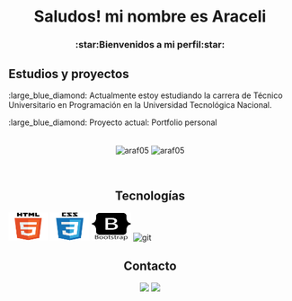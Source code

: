 <h1 align='center'>Saludos! mi nombre es Araceli </h1>
<h3 align='center'> :star:Bienvenidos a mi perfil:star: </h3>

<h2>Estudios y proyectos</h2>
<p> :large_blue_diamond: Actualmente estoy estudiando la carrera de Técnico Universitario en Programación en la Universidad Tecnológica Nacional.</p>
<p>:large_blue_diamond: Proyecto actual: Portfolio personal</p>
<br>
<div align="center">
    <img  height="140em" align="center" src="https://github-readme-stats.vercel.app/api/top-langs?username=araf05&show_icons=true&locale=en&layout=compact&theme=solarized-light" alt="araf05" />
    <img  height="140em" align="center" src="https://github-readme-stats.vercel.app/api?username=araf05&show_icons=true&locale=en&theme=solarized-light" alt="araf05" /></p>
</div>
<br>

<h2 align="center">Tecnologías</h2>
<div align="center" style="display:inline-block"> 
      <img height="50" width="70" src="https://raw.githubusercontent.com/devicons/devicon/master/icons/html5/html5-original-wordmark.svg" alt="html5" width="40" height="40"/>
      <img height="50" width="70" src="https://raw.githubusercontent.com/devicons/devicon/master/icons/css3/css3-original-wordmark.svg" alt="css3" width="40" height="40"/>
      <img height="50" width="70" src="https://raw.githubusercontent.com/devicons/devicon/master/icons/bootstrap/bootstrap-plain-wordmark.svg" alt="bootstrap" width="40" height="40"/>
      <img height="50" width="70" src="https://www.vectorlogo.zone/logos/git-scm/git-scm-icon.svg" alt="git" width="40" height="40"/>
</div>
<br>

<h2 align="center">Contacto</h2>
<div align="center">
<a href = "mailto:aracelifernandez.3006@gmail.com"><img src="https://img.shields.io/badge/Gmail-D14836?style=for-the-badge&logo=gmail&logoColor=white" target="_blank"></a>
<a href="https://www.linkedin.com/in/araceli-noemi-fernandez/" target="_blank"><img src="https://img.shields.io/badge/-LinkedIn-%230077B5?style=for-the-badge&logo=linkedin&logoColor=white"></a>  
</div>
